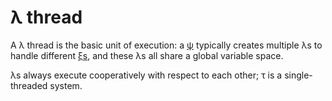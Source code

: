 # λ thread
A λ thread is the basic unit of execution: a [ψ](psi.md) typically creates multiple λs to handle different [ξs](xi.md), and these λs all share a global variable space.

λs always execute cooperatively with respect to each other; τ is a single-threaded system.
